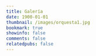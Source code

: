 ```yaml
---
title: Galería
date: 1900-01-01
thumbnail: /images/orquesta1.jpg
bookmark: true
showinfo: false
comments: false
relatedpubs: false
---
```

